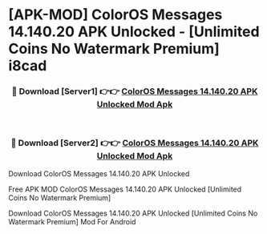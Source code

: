 # [APK-MOD] ColorOS Messages 14.140.20 APK Unlocked - [Unlimited Coins No Watermark Premium] i8cad



<div align="center">
<h3>🔴 Download [Server1] 👉👉 <a href="https://momento.my/?title=ColorOS_Messages_14.140.20_APK_Unlocked">ColorOS Messages 14.140.20 APK Unlocked Mod Apk</a></h3><br>

<h3>🔴 Download [Server2] 👉👉 <a href="https://momento.my/?title=ColorOS_Messages_14.140.20_APK_Unlocked">ColorOS Messages 14.140.20 APK Unlocked Mod Apk</a></h3>
</div>



Download ColorOS Messages 14.140.20 APK Unlocked 

Free APK MOD ColorOS Messages 14.140.20 APK Unlocked [Unlimited Coins No Watermark Premium]

Download ColorOS Messages 14.140.20 APK Unlocked [Unlimited Coins No Watermark Premium] Mod For Android
